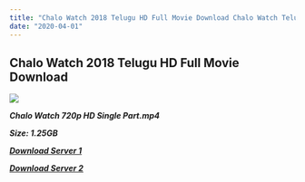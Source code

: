 ```yaml
---
title: "Chalo Watch 2018 Telugu HD Full Movie Download Chalo Watch Telugu HD Movie Download"
date: "2020-04-01"
---
```


## Chalo Watch 2018 Telugu HD Full Movie Download 

![](https://images.moviebuff.com/fc41fff9-afbc-4bf6-9cb8-cb9d15acce77?w=1000)

**_Chalo Watch 720p HD Single Part.mp4_**

**_Size: 1.25GB_**

**_[Download Server 1](https://openload.co/f/wMGlv4EGRzA/Chalo_2018_Telugu_Proper_HDRip_-_720p_-_x264_-_AAC_-_1.4GB_-_ESub.mkv)_**

**_[Download Server 2](https://openload.co/f/wMGlv4EGRzA/Chalo_2018_Telugu_Proper_HDRip_-_720p_-_x264_-_AAC_-_1.4GB_-_ESub.mkv)_**
